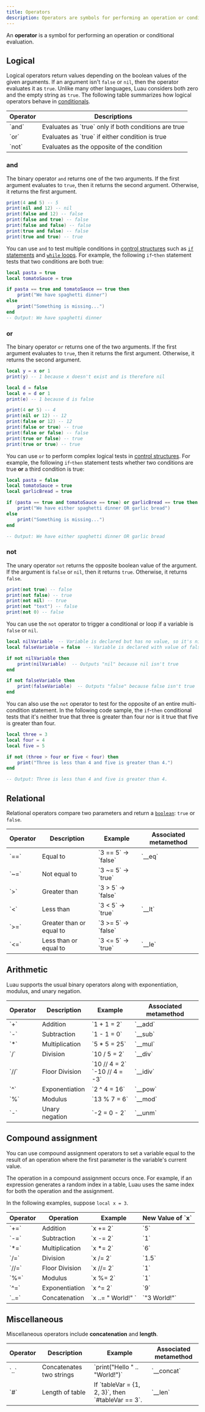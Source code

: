 ```yaml
---
title: Operators
description: Operators are symbols for performing an operation or conditional evaluation.
---
```


An **operator** is a symbol for performing an operation or conditional evaluation.

## Logical

Logical operators return values depending on the boolean values of the given arguments. If an argument isn't `false` or `nil`, then the operator evaluates it as `true`. Unlike many other languages, Luau considers both zero and the empty string as `true`. The following table summarizes how logical operators behave in [conditionals](./control-structures.md#if-statements).

<table>
  <thead>
    <tr>
      <th>Operator</th>
      <th>Descriptions</th>
    </tr>
  </thead>
  <tr>
    <td>`and`</td>
    <td>Evaluates as `true` only if both conditions are true</td>
  </tr>
  <tr>
    <td>`or`</td>
    <td>Evaluates as `true` if either condition is true</td>
  </tr>
  <tr>
    <td>`not`</td>
    <td>Evaluates as the opposite of the condition</td>
  </tr>
</table>

### and

The binary operator `and` returns one of the two arguments. If the first argument evaluates to `true`, then it returns the second argument. Otherwise, it returns the first argument.

```lua
print(4 and 5) -- 5
print(nil and 12) -- nil
print(false and 12) -- false
print(false and true) -- false
print(false and false) -- false
print(true and false) -- false
print(true and true) -- true
```

You can use `and` to test multiple conditions in [control structures](./control-structures.md) such as [`if` statements](./control-structures.md#if-statements) and [`while` loops](./control-structures.md#while-loops). For example, the following `if`‑`then` statement tests that two conditions are both true:

```lua
local pasta = true
local tomatoSauce = true

if pasta == true and tomatoSauce == true then
	print("We have spaghetti dinner")
else
	print("Something is missing...")
end
-- Output: We have spaghetti dinner
```

### or

The binary operator `or` returns one of the two arguments. If the first argument evaluates to `true`, then it returns the first argument. Otherwise, it returns the second argument.

```lua
local y = x or 1
print(y) -- 1 because x doesn't exist and is therefore nil

local d = false
local e = d or 1
print(e) -- 1 because d is false

print(4 or 5) -- 4
print(nil or 12) -- 12
print(false or 12) -- 12
print(false or true) -- true
print(false or false) -- false
print(true or false) -- true
print(true or true) -- true
```

You can use `or` to perform complex logical tests in [control structures](./control-structures.md). For example, the following `if`‑`then` statement tests whether two conditions are true **or** a third condition is true:

```lua
local pasta = false
local tomatoSauce = true
local garlicBread = true

if (pasta == true and tomatoSauce == true) or garlicBread == true then
	print("We have either spaghetti dinner OR garlic bread")
else
	print("Something is missing...")
end

-- Output: We have either spaghetti dinner OR garlic bread
```

### not

The unary operator `not` returns the opposite boolean value of the argument. If the argument is `false` or `nil`, then it returns `true`. Otherwise, it returns `false`.

```lua
print(not true) -- false
print(not false) -- true
print(not nil) -- true
print(not "text") -- false
print(not 0) -- false
```

You can use the `not` operator to trigger a conditional or loop if a variable is `false` or `nil`.

```lua
local nilVariable  -- Variable is declared but has no value, so it's nil
local falseVariable = false  -- Variable is declared with value of false

if not nilVariable then
	print(nilVariable)  -- Outputs "nil" because nil isn't true
end

if not falseVariable then
	print(falseVariable)  -- Outputs "false" because false isn't true
end
```

You can also use the `not` operator to test for the opposite of an entire multi-condition statement. In the following code sample, the `if`‑`then` conditional tests that it's neither true that three is greater than four nor is it true that five is greater than four.

```lua
local three = 3
local four = 4
local five = 5

if not (three > four or five < four) then
	print("Three is less than 4 and five is greater than 4.")
end

-- Output: Three is less than 4 and five is greater than 4.
```

## Relational

Relational operators compare two parameters and return a [`boolean`](./booleans.md): `true` or `false`.

<table>
  <thead>
    <tr>
      <th>Operator</th>
      <th>Description</th>
      <th>Example</th>
      <th>Associated metamethod</th>
    </tr>
  </thead>
  <tr>
    <td>`==`</td>
    <td>Equal to</td>
    <td>`3 == 5` → `false`</td>
    <td>`__eq`</td>
  </tr>
  <tr>
    <td>`~=`</td>
    <td>Not equal to</td>
    <td>`3 ~= 5` → `true`</td>
    <td></td>
  </tr>
  <tr>
    <td>`>`</td>
    <td>Greater than</td>
    <td>`3 > 5` → `false`</td>
    <td></td>
  </tr>
  <tr>
    <td>`<`</td>
    <td>Less than</td>
    <td>`3 < 5` → `true`</td>
    <td>`__lt`</td>
  </tr>
  <tr>
    <td>`>=`</td>
    <td>Greater than or equal to</td>
    <td>`3 >= 5` → `false`</td>
    <td></td>
  </tr>
  <tr>
    <td>`<=`</td>
    <td>Less than or equal to</td>
    <td>`3 <= 5` → `true`</td>
    <td>`__le`</td>
  </tr>
</table>

## Arithmetic

Luau supports the usual binary operators along with exponentiation, modulus, and unary negation.

<table>
  <thead>
    <tr>
      <th>Operator</th>
      <th>Description</th>
      <th>Example</th>
      <th>Associated metamethod</th>
    </tr>
  </thead>
  <tr>
    <td>`+`</td>
    <td>Addition</td>
    <td>`1 + 1 = 2`</td>
    <td>`__add`</td>
  </tr>
  <tr>
    <td>`-`</td>
    <td>Subtraction</td>
    <td>`1 - 1 = 0`</td>
    <td>`__sub`</td>
  </tr>
  <tr>
    <td>`*`</td>
    <td>Multiplication</td>
    <td>`5 * 5 = 25`</td>
    <td>`__mul`</td>
  </tr>
  <tr>
    <td>`/`</td>
    <td>Division</td>
    <td>`10 / 5 = 2`</td>
    <td>`__div`</td>
  </tr>
  <tr>
    <td>`//`</td>
    <td>Floor Division</td>
    <td>
      `10 // 4 = 2`<br />
      `-10 // 4 = -3`
    </td>
    <td>`__idiv`</td>
  </tr>
  <tr>
    <td>`^`</td>
    <td>Exponentiation</td>
    <td>`2 ^ 4 = 16`</td>
    <td>`__pow`</td>
  </tr>
  <tr>
    <td>`%`</td>
    <td>Modulus</td>
    <td>`13 % 7 = 6`</td>
    <td>`__mod`</td>
  </tr>
  <tr>
    <td>`-`</td>
    <td>Unary negation</td>
    <td>`-2 = 0 - 2`</td>
    <td>`__unm`</td>
  </tr>
</table>

## Compound assignment

You can use compound assignment operators to set a variable equal to the result of an operation where the first parameter is the variable's current value.

The operation in a compound assignment occurs once. For example, if an expression generates a random index in a table, Luau uses the same index for both the operation and the assignment.

In the following examples, suppose `local x = 3`.

<table>
  <thead>
    <tr>
      <th>Operator</th>
      <th>Operation</th>
      <th>Example</th>
      <th>New Value of `x`</th>
    </tr>
  </thead>
  <tbody>
    <tr>
      <td>`+=`</td>
      <td>Addition</td>
      <td>`x += 2`</td>
      <td>`5`</td>
    </tr>
    <tr>
      <td>`-=`</td>
      <td>Subtraction</td>
      <td>`x -= 2`</td>
      <td>`1`</td>
    </tr>
    <tr>
      <td>`*=`</td>
      <td>Multiplication</td>
      <td>`x *= 2`</td>
      <td>`6`</td>
    </tr>
    <tr>
      <td>`/=`</td>
      <td>Division</td>
      <td>`x /= 2`</td>
      <td>`1.5`</td>
    </tr>
    <tr>
      <td>`//=`</td>
      <td>Floor Division</td>
      <td>`x //= 2`</td>
      <td>`1`</td>
    </tr>
    <tr>
      <td>`%=`</td>
      <td>Modulus</td>
      <td>`x %= 2`</td>
      <td>`1`</td>
    </tr>
    <tr>
      <td>`^=`</td>
      <td>Exponentiation</td>
      <td>`x ^= 2`</td>
      <td>`9`</td>
    </tr>
    <tr>
      <td>`..=`</td>
      <td>Concatenation</td>
      <td>`x ..= " World!" `</td>
      <td>`"3 World!"`</td>
    </tr>
  </tbody>
</table>

## Miscellaneous

Miscellaneous operators include **concatenation** and **length**.

<table>
  <thead>
    <tr>
      <th>Operator</th>
      <th>Description</th>
      <th>Example</th>
      <th>Associated metamethod</th>
    </tr>
  </thead>
  <tr>
    <td>`..`</td>
    <td>Concatenates two strings</td>
    <td>`print("Hello " .. "World!")`</td>
    <td>`__concat`</td>
  </tr>
  <tr>
    <td>`#`</td>
    <td>Length of table</td>
    <td>If `tableVar = {1, 2, 3}`, then `#tableVar == 3`.</td>
    <td>`__len`</td>
  </tr>
</table>

